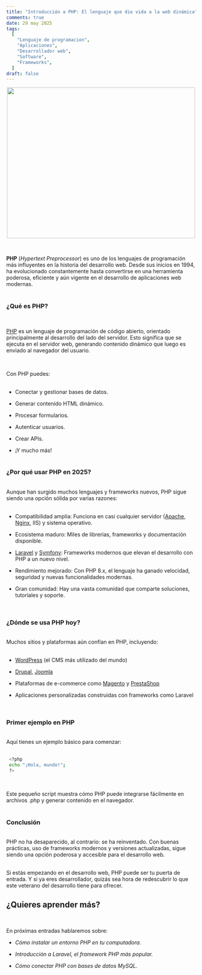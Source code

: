 ```yaml
---
title: "Introducción a PHP: El lenguaje que dio vida a la web dinámica"
comments: true
date: 29 may 2025
tags:
  [
    "Lenguaje de programacion",
    "Aplicaciones",
    "Desarrollador web",
    "Software",
    "Frameworks",
  ]
draft: false
---
```


<p align="center">
<img src="../../img/PHP-logo.png" width="500" height="400"/>
</p>
<br>

**PHP** (_Hypertext Preprocessor_) es uno de los lenguajes de programación más influyentes en la historia del desarrollo web. Desde sus inicios en 1994, ha evolucionado constantemente hasta convertirse en una herramienta poderosa, eficiente y aún vigente en el desarrollo de aplicaciones web modernas.
<br>
<br>

### ¿Qué es PHP?

<br>

[PHP] es un lenguaje de programación de código abierto, orientado principalmente al desarrollo del lado del servidor. Esto significa que se ejecuta en el servidor web, generando contenido dinámico que luego es enviado al navegador del usuario.<br>

<br>

Con PHP puedes:<br>
<br>

- Conectar y gestionar bases de datos.

- Generar contenido HTML dinámico.

- Procesar formularios.

- Autenticar usuarios.

- Crear APIs.

- ¡Y mucho más!<br>
  <br>

### ¿Por qué usar PHP en 2025?

<br>
Aunque han surgido muchos lenguajes y frameworks nuevos, PHP sigue siendo una opción sólida por varias razones:<br>

<br>

- Compatibilidad amplia: Funciona en casi cualquier servidor ([Apache], [Nginx], IIS) y sistema operativo.

- Ecosistema maduro: Miles de librerías, frameworks y documentación disponible.

- [Laravel] y [Symfony]: Frameworks modernos que elevan el desarrollo con PHP a un nuevo nivel.

- Rendimiento mejorado: Con PHP 8.x, el lenguaje ha ganado velocidad, seguridad y nuevas funcionalidades modernas.

- Gran comunidad: Hay una vasta comunidad que comparte soluciones, tutoriales y soporte.

<br>

### ¿Dónde se usa PHP hoy?<br>

<br>
Muchos sitios y plataformas aún confían en PHP, incluyendo:<br>
<br>

- [WordPress] (el CMS más utilizado del mundo)

- [Drupal], [Joomla]

- Plataformas de e-commerce como [Magento] y [PrestaShop]

- Aplicaciones personalizadas construidas con frameworks como Laravel

<br>

### Primer ejemplo en PHP

<br>
Aquí tienes un ejemplo básico para comenzar:<br>
<br>

```bash
 <?php
 echo "¡Hola, mundo!";
 ?>
```

<br>

Este pequeño script muestra cómo PHP puede integrarse fácilmente en archivos .php y generar contenido en el navegador.<br>
<br>

### Conclusión

<br>
PHP no ha desaparecido, al contrario: se ha reinventado. Con buenas prácticas, uso de frameworks modernos y versiones actualizadas, sigue siendo una opción poderosa y accesible para el desarrollo web.<br><br>

Si estás empezando en el desarrollo web, PHP puede ser tu puerta de entrada. Y si ya eres desarrollador, quizás sea hora de redescubrir lo que este veterano del desarrollo tiene para ofrecer.

## ¿Quieres aprender más?

<br>

En próximas entradas hablaremos sobre:

- _Cómo instalar un entorno PHP en tu computadora._

- _Introducción a Laravel, el framework PHP más popular._

- _Cómo conectar PHP con bases de datos MySQL._

[PHP]: https://www.php.net/
[Joomla]: https://www.joomla.org/
[Drupal]: https://new.drupal.org/home
[Nginx]: https://nginx.org/
[Apache]: https://httpd.apache.org/
[Symfony]: https://symfony.com/
[Laravel]: https://laravel.com/
[PrestaShop]: https://prestashop.es/
[Magento]: https://business.adobe.com/co/products/magento/magento-commerce.html
[WordPress]: https://wordpress.com/es/
